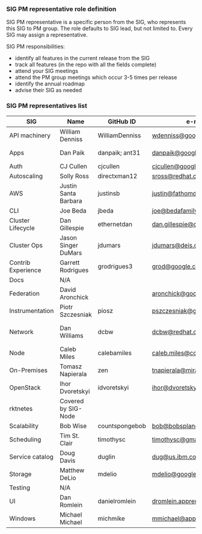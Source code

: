### SIG PM representative role definition

SIG PM representative is a specific person from the SIG, who represents this SIG to PM group. The role defaults to SIG lead, but not limited to. Every SIG may assign a representative.

SIG PM responsibilities:
  * identify all features in the current release from the SIG
  * track all features (in the repo with all the fields complete)
  * attend your SIG meetings
  * attend the PM group meetings which occur 3-5 times per release
  * identify the annual roadmap
  * advise their SIG as needed

### SIG PM representatives list

|  **SIG** | **Name** | **GitHub ID** | **e-mail** | **Secondary** |
|  ------ | ------ | ------ | ------ | ------ |
|  API machinery | William Denniss | WilliamDenniss | wdenniss@google.com |  |
|  Apps | Dan Paik | danpaik; ant31 | danpaik@google.com | Antoine Legrand, antoine.legrand@coreos.com |
|  Auth | CJ Cullen | cjcullen | cjcullen@google.com |  |
|  Autoscaling | Solly Ross | directxman12 | sross@redhat.com |  |
|  AWS | Justin Santa Barbara | justinsb | justin@fathomdb.com |  |
|  CLI | Joe Beda | jbeda | joe@bedafamily.com |  |
|  Cluster Lifecycle | Dan Gillespie | ethernetdan | dan.gillespie@coreos.com |  |
|  Cluster Ops | Jason Singer DuMars | jdumars | jdumars@deis.com | Rob Hirschfeld |
|  Contrib Experience | Garrett Rodrigues | grodrigues3 | grod@google.com | elsie.phillips@coreos.com |
|  Docs | N/A |  |  |  |
|  Federation | David Aronchick |  | aronchick@google.com |  |
|  Instrumentation | Piotr Szczesniak | piosz | pszczesniak@google.com | Patrick Christopher (pat.christopher@gmail.com) |
|  Network | Dan Williams | dcbw | dcbw@redhat.com | Christopher M Luciano, @cmluciano, cmluciano@us.ibm.com |
|  Node | Caleb Miles | calebamiles | caleb.miles@coreos.com |  |
|  On-Premises | Tomasz Napierala | zen | tnapierala@mirantis.com |  |
|  OpenStack | Ihor Dvoretskyi | idvoretskyi | ihor@dvoretskyi.com |  |
|  rktnetes | Covered by SIG-Node |  |  |  |
|  Scalability | Bob Wise | countspongebob | bob@bobsplanet.com | bob.wise@samsung.com |
|  Scheduling | Tim St. Clair | timothysc | timothysc@gmail.com | David Oppenheimer (@davidopp) |
|  Service catalog | Doug Davis | duglin | dug@us.ibm.com |  |
|  Storage | Matthew DeLio | mdelio | mdelio@google.com | Saad Ali (@saad-ali) |
|  Testing | N/A |  |  |  |
|  UI | Dan Romlein | danielromlein | dromlein.apprenda@gmail.com |  |
|  Windows | Michael Michael | michmike | mmichael@apprenda.com |  |
